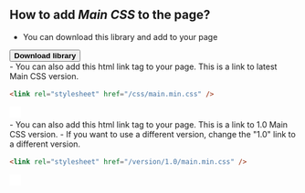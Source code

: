## How to add _Main CSS_ to the page?

- You can download this library and add to your page
<div class="button">
    <a href="/css/main.css" download="main.css" class="text-d-none">
        <button class="button-download">
            <b>Download library</b>
        </button>
    </a>
</div>
- You can also add this html link tag to your page. This is a link to latest Main CSS version.

<div class="html-code">

```html
<link rel="stylesheet" href="/css/main.min.css" />
```

<div class="copy grid-cl-3-4">
    <img src="/img/copy.svg" alt="copy icon"  width="20" height="20"/>
</div>
</div>
- You can also add this html link tag to your page. This is a link to 1.0 Main CSS version.
- If you want to use a different version, change the "1.0" link to a different version.

<div class="html-code">

```html
<link rel="stylesheet" href="/version/1.0/main.min.css" />
```

<div class="copy grid-cl-3-4">
    <img src="/img/copy.svg" alt="copy icon"  width="20" height="20"/>
</div>
</div>

